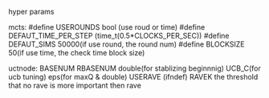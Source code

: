 hyper params

mcts:
\#define USEROUNDS bool (use roud or time)
\#define DEFAUT_TIME_PER_STEP (time_t(0.5*CLOCKS_PER_SEC))
\#define DEFAUT_SIMS 50000(if use round, the round num)
\#define BLOCKSIZE 50(if use time, the check time block size)

uctnode:
BASENUM RBASENUM double(for stablizing beginnnig)
UCB_C(for ucb tuning)
eps(for maxQ & double)
USERAVE (ifndef)
RAVEK the threshold that no rave is more important then rave
